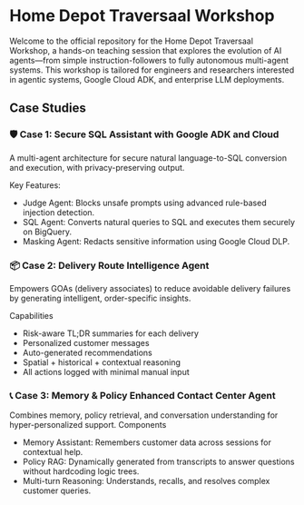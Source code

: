 # Home Depot Traversaal Workshop
Welcome to the official repository for the Home Depot Traversaal Workshop, a hands-on teaching session that explores the evolution of AI agents—from simple instruction-followers to fully autonomous multi-agent systems. This workshop is tailored for engineers and researchers interested in agentic systems, Google Cloud ADK, and enterprise LLM deployments.

## Case Studies
### 🛡️ Case 1: Secure SQL Assistant with Google ADK and Cloud
A multi-agent architecture for secure natural language-to-SQL conversion and execution, with privacy-preserving output.

Key Features:
- Judge Agent: Blocks unsafe prompts using advanced rule-based injection detection.
- SQL Agent: Converts natural queries to SQL and executes them securely on BigQuery.
- Masking Agent: Redacts sensitive information using Google Cloud DLP.

### 📦 Case 2: Delivery Route Intelligence Agent
Empowers GOAs (delivery associates) to reduce avoidable delivery failures by generating intelligent, order-specific insights.

Capabilities
- Risk-aware TL;DR summaries for each delivery
- Personalized customer messages
- Auto-generated recommendations
- Spatial + historical + contextual reasoning
- All actions logged with minimal manual input

### 📞 Case 3: Memory & Policy Enhanced Contact Center Agent
Combines memory, policy retrieval, and conversation understanding for hyper-personalized support.
Components
- Memory Assistant: Remembers customer data across sessions for contextual help.
- Policy RAG: Dynamically generated from transcripts to answer questions without hardcoding logic trees.
- Multi-turn Reasoning: Understands, recalls, and resolves complex customer queries.
